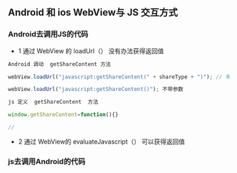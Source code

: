 ##  Android 和 ios   WebView与 JS 交互方式

### Android去调用JS的代码

* 1 通过 WebView 的 loadUrl（）   没有办法获得返回值

```js
Android 调动  getShareContent 方法

webView.loadUrl("javascript:getShareContent(" + shareType + ")"); // 带参数

webView.loadUrl("javascript:getShareContent()"); 不带参数

js 定义  getShareContent  方法

window.getShareContent=function(){}

// 
```
* 2  通过 WebView的 evaluateJavascript（）  可以获得返回值


### js去调用Android的代码

